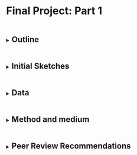 # Final Project: Part 1

<details>
<summary><h2 style="display:inline-block">Outline</h2></summary>
<br>
  <p> 
    As my final project I am deciding to choose a topic really personal to me and something that I am really passionate to spread more awareness about it. Hence, I am choosing to tell the story of <b><i>Mental Illnesses in Graduate Students</i></b>. For this topic I am going to covver and expand further on the following points:
    <ul>
  <li>Understanding the prevalence and severity of mental health issues</li>
  <li>Understanding what students are thinking, feeling, and experiencing</li>
   <li>Understanding dfferent demographics of students with mental illnesses</li>
  <li>Making recommendations on steps programs can take to improve student mental health</li>
  
</ul><br>
  <img src="65121bb5-f233-44d2-9249-88693f900fe4.png"><br>
  Image Courtesy: <a href="https://phdcomics.com/comics.php?f=1670" target="_blank">PhD Comics</a>
  </p>
</details>

<details>
<summary><h2 style="display:inline-block">Initial Sketches</h2></summary>
<br>
  <p> 
    <ul>
      <li><b><u>Sketch 1:</u></b>
      <br>
        <b>Bar Graph of mental illnesses in Graduate Students.</b><br>
        In this graph I wanted to show the numbers depicting different illnesses in students. These numbers can also be in percentages. Additionally, we can also make it a grouped chart to see comparisons between average U.S. adult and students to know the severity of tis issue.<br>
        <img src="1.1.jpeg" alt="Sketch 1">
      </li>
      <br>
      <li><b><u>Sketch 2:</u></b>
      <br>
        <b>Pie Chart showing how many students have mental illnesses.</b><br>
        This graph shows the proportion of students compared to all the students that suffer from any kind of mental illnesses. The goal is to show the majority of graduate students have some kind of mental illnesses.<br>
        <img src="1.2.jpeg" alt="Sketch 2">
      </li>
      <br>
      <li><b><u>Sketch 3:</u></b>
      <br>
        <b>Line chart showing trend</b><br>
        This visual focuses on showcasing the trends of these diseases over the years in students. This aims to highlight the continuous increase of illnesses in students. The different colors would represent different illnesses.<br>
        <img src="1.3.jpeg" alt="Sketch 3">
      </li>
      <br>
      <li><b><u>Sketch 4:</u></b>
      <br>
        <b>Column chart depicting actions taken by students due to mental illnesses</b>. Showing actions will highlight the severity of the situation and hence give out a stronger message to the audience.<br>
        <img src="1.4.jpeg" alt="Sketch 4">
      </li>
</ul>
  </p>
</details>

<details>
<summary><h2 style="display:inline-block">Data</h2></summary>
<br>
  <p> 
    The data I wanted to use to effectively present this story was mostly survey and evidence based. Hence, most of them come from papers about already conducted surveys and research on mental well being and illnesses in graduate students. The survey results in these papers show an in depth analysis done on the students' mental well being while also mentioning the various demographics and background of the students that took the survey. The research papers that I would be referring too can be found <a href="https://github.com/anujasalvi/portfolio/tree/main/final%20project%20dataset" target="_blank">here</a>. These papers are from credible sources such as <a href="/final project dataset/2021-CCMH-Annual-Report.pdf" target="_blank">Center for Collegiate Mental Health, Penn State Uni</a>, <a href="/final project dataset/CICMH-Graduate-Student-Mental-Health_Toolkit.pdf" target="_blank">Centre for Innovation in Campus Mental Health (CICMH), Canada</a>, <a href="/final project dataset/bbb_mentalhealth_paper.pdf" target="_blank">Harvard University</a> and <a href="/final project dataset/NCHA-III_FALL_2021_REFERENCE_GROUP_EXECUTIVE_SUMMARY.pdf" target="_blank">American College Health Association</a> to name a few. <br> 
    Additonally, facts and suggestions from articles like <a href="https://www.gograd.org/resources/grad-student-mental-health/" target="_blank">Mental Health in Grad School</a>, <a href="https://adaa.org/finding-help/helping-others/college-students/facts" target="_blank">Mental Health and College Students</a> and <a href="https://www.huffpost.com/entry/the-college-mental-health-crisis-focus-on-general_b_58bd93bce4b0ec3d5a6ba0ea" target="_blank">The College Mental Health Crisis</a> will also be used in my project.<br>
    I aim to create visuals with this data that would help the audience easily understand the severity of the situation and observe the trends that have been alarmingly increasing over the years. Also hoping to educate about mental illnesses in students like us and emphasisng the importance of being aware because this is something that is very common. Furthermore, I hope to provide some suggestions to the students as well as the programs.
  </p>
</details>

<details>
<summary><h2 style="display:inline-block">Method and medium</h2></summary>
<br>
  <p> 
    I plan to create the visuals using tools like Flourish and Tableau. I would want to incroporate and highlight the alarming numbers also showcasing various categories of illnesses and focusing on how sadly normal it is for graduate students. I also plan to use Shorthand to make a convincing story using this data while incorporating the visuals that I create hoping to effectively highlight the insights that I find using the data.
  </p>
</details>

<details>
<summary><h2 style="display:inline-block">Peer Review Recommendations</h2></summary>
<br>
  <p> 
    In todays peer review I got some great recommendations that I would like to incorporate in my final project. Few of them is focusing on the age groups, gender and different demographics of the students. The other suggestion was to highlight the most prevalent major of students with mental illnesses. An interesting suggestion was to compare mental illneses in college and graduate students. Additionally, an interesting recommendation was to include recommendations not only for the program but also for the students. As students they wanted to know how they could help with this existing issue.
  </p>
</details>
